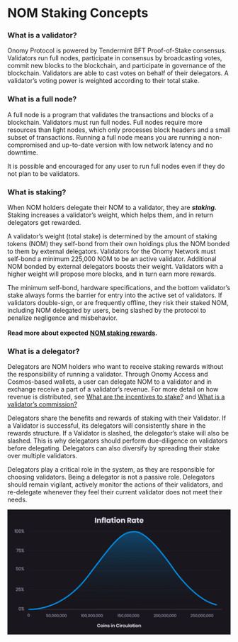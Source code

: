 # NOM Staking Concepts

### What is a validator?

Onomy Protocol is powered by Tendermint BFT Proof-of-Stake consensus. Validators run full nodes, participate in consensus by broadcasting votes, commit new blocks to the blockchain, and participate in governance of the blockchain. Validators are able to cast votes on behalf of their delegators. A validator’s voting power is weighted according to their total stake.

### What is a full node?

A full node is a program that validates the transactions and blocks of a blockchain. Validators must run full nodes. Full nodes require more resources than light nodes, which only processes block headers and a small subset of transactions. Running a full node means you are running a non-compromised and up-to-date version with low network latency and no downtime.

It is possible and encouraged for any user to run full nodes even if they do not plan to be validators.

### What is staking?

When NOM holders delegate their NOM to a validator, they are _**staking.**_ Staking increases a validator’s weight, which helps them, and in return delegators get rewarded.

A validator’s weight (total stake) is determined by the amount of staking tokens (NOM) they self-bond from their own holdings plus the NOM bonded to them by external delegators. Validators for the Onomy Network must self-bond a minimum 225,000 NOM to be an active validator. Additional NOM bonded by external delegators boosts their weight. Validators with a higher weight will propose more blocks, and in turn earn more rewards.

The minimum self-bond, hardware specifications, and the bottom validator’s stake always forms the barrier for entry into the active set of validators. If validators double-sign, or are frequently offline, they risk their staked NOM, including NOM delegated by users, being slashed by the protocol to penalize negligence and misbehavior.\
\
**Read more about expected** [**NOM staking rewards**](nom-staking-rewards.md)**.**

### What is a delegator?

Delegators are NOM holders who want to receive staking rewards without the responsibility of running a validator. Through Onomy Access and Cosmos-based wallets, a user can delegate NOM to a validator and in exchange receive a part of a validator’s revenue. For more detail on how revenue is distributed, see [What are the incentives to stake?](nom-staking-rewards.md#what-are-the-incentives-to-stake) and [What is a validator’s commission?](nom-staking-rewards.md#what-is-a-validators-commission)

Delegators share the benefits and rewards of staking with their Validator. If a Validator is successful, its delegators will consistently share in the rewards structure. If a Validator is slashed, the delegator’s stake will also be slashed. This is why delegators should perform due-diligence on validators before delegating. Delegators can also diversify by spreading their stake over multiple validators.

Delegators play a critical role in the system, as they are responsible for choosing validators. Being a delegator is not a passive role. Delegators should remain vigilant, actively monitor the actions of their validators, and re-delegate whenever they feel their current validator does not meet their needs.



![](<../.gitbook/assets/Staking Curve.png>)
